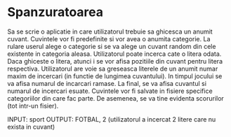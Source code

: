 # Spanzuratoarea


Sa se scrie o aplicatie in care utilizatorul trebuie sa ghicesca un anumit cuvant. Cuvintele vor
fi predefinite si vor avea o anumita categorie. La rulare userul alege o categorie si se va alege
un cuvant random din cele existente in categoria aleasa. Utilizatorul poate incerca cate o
litera odata. Daca ghiceste o litera, atunci i se vor afisa pozitiile din cuvant pentru litera
respectiva. Utilizatorul are voie sa greseasca literele de un anumit numar maxim de incercari
(in functie de lungimea cuvantului). In timpul jocului se va afisa numarul de incarcari ramase.
La final, se va afisa cuvantul si numarul de incercari esuate. Cuvintele vor fi salvate in fisiere
specifice categoriilor din care fac parte. De asemenea, se va tine evidenta scorurilor (tot
intr-un fisier).


INPUT: sport
OUTPUT: FOTBAL, 2 (utilizatorul a incercat 2 litere care nu exista in cuvant)
